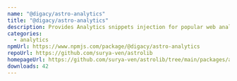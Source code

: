 ```yaml
---
name: "@digacy/astro-analytics"
title: "@digacy/astro-analytics"
description: Provides Analytics snippets injection for popular web analytics tools
categories:
  - analytics
npmUrl: https://www.npmjs.com/package/@digacy/astro-analytics
repoUrl: https://github.com/surya-ven/astrolib
homepageUrl: https://github.com/surya-ven/astrolib/tree/main/packages/analytics
downloads: 42
---
```

